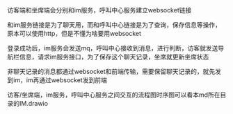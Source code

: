 访客端和坐席端会分别和im服务，呼叫中心服务建立websocket链接

和im服务链接是为了聊天用，而和呼叫中心链接是为了查询，保存信息等操作，原本可以使用http，但是不懂为啥要用websocket

登录成功后，im服务会发送mq，呼叫中心接收到消息，进行判断，访客就发送导航栏信息，请求im服务接口，为了保存这个聊天记录，坐席就更新坐席状态

非聊天记录的消息都通过websocket和前端传输，需要保留聊天记录的，就先发到im，im再通过websocket发到前端

访客/坐席端，im服务，呼叫中心服务之间交互的流程图时序图可以看本md所在目录的IM.drawio





